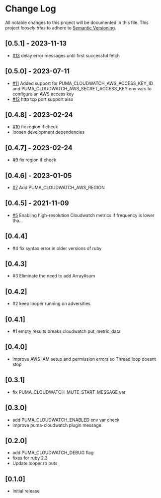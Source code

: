 # Change Log

All notable changes to this project will be documented in this file.
This project *loosely tries* to adhere to [Semantic Versioning](http://semver.org/).

## [0.5.1] - 2023-11-13
- [#13](https://github.com/tongueroo/puma-cloudwatch/pull/13) delay error messages until first successful fetch

## [0.5.0] - 2023-07-11
- [#11](https://github.com/tongueroo/puma-cloudwatch/pull/11) Added support for PUMA_CLOUDWATCH_AWS_ACCESS_KEY_ID and PUMA_CLOUDWATCH_AWS_SECRET_ACCESS_KEY env vars to configure an AWS access key
- [#12](https://github.com/tongueroo/puma-cloudwatch/pull/12) http tcp port support also

## [0.4.8] - 2023-02-24
- [#10](https://github.com/tongueroo/puma-cloudwatch/pull/10) fix region if check
- loosen development dependencies

## [0.4.7] - 2023-02-24
- [#9](https://github.com/tongueroo/puma-cloudwatch/pull/9) fix region if check

## [0.4.6] - 2023-01-05
- [#7](https://github.com/tongueroo/puma-cloudwatch/pull/7) Add PUMA_CLOUDWATCH_AWS_REGION

## [0.4.5] - 2021-11-09
- [#5](https://github.com/boltops-tools/puma-cloudwatch/pull/5) Enabling high-resolution Cloudwatch metrics if frequency is lower tha…

## [0.4.4]
- #4 fix syntax error in older versions of ruby

## [0.4.3]
- #3 Eliminate the need to add Array#sum

## [0.4.2]
- #2 keep looper running on adversities

## [0.4.1]
- #1 empty results breaks cloudwatch put_metric_data

## [0.4.0]
- improve AWS IAM setup and permission errors so Thread loop doesnt stop

## [0.3.1]
- fix PUMA_CLOUDWATCH_MUTE_START_MESSAGE var

## [0.3.0]
- add PUMA\_CLOUDWATCH\_ENABLED env var check
- improve puma-cloudwatch plugin message

## [0.2.0]
- add PUMA\_CLOUDWATCH\_DEBUG flag
- fixes for ruby 2.3
- Update looper.rb puts

## [0.1.0]
- Initial release
